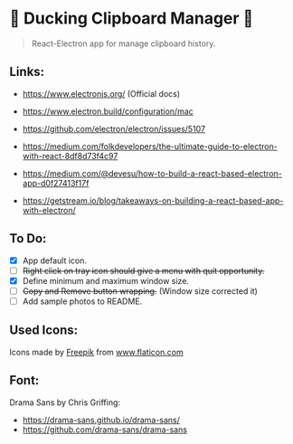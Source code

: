 # 🐣 Ducking Clipboard Manager 🦆

> React-Electron app for manage clipboard history.

## Links:

* https://www.electronjs.org/ (Official docs)

* https://www.electron.build/configuration/mac

* https://github.com/electron/electron/issues/5107

* https://medium.com/folkdevelopers/the-ultimate-guide-to-electron-with-react-8df8d73f4c97

* https://medium.com/@devesu/how-to-build-a-react-based-electron-app-d0f27413f17f

* https://getstream.io/blog/takeaways-on-building-a-react-based-app-with-electron/

## To Do:

* [x] App default icon.
* [ ] ~~Right click on tray icon should give a menu with quit opportunity.~~
* [x] Define minimum and maximum window size.
* [ ] ~~Copy and Remove button wrapping.~~ (Window size corrected it)
* [ ] Add sample photos to README.

## Used Icons:

<div>Icons made by <a href="https://www.freepik.com" title="Freepik">Freepik</a> from <a href="https://www.flaticon.com/" title="Flaticon">www.flaticon.com</a></div>

## Font:

Drama Sans by Chris Griffing:

* https://drama-sans.github.io/drama-sans/
* https://github.com/drama-sans/drama-sans